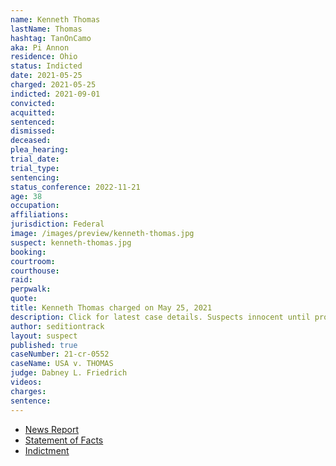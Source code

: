 ```yaml
---
name: Kenneth Thomas
lastName: Thomas
hashtag: TanOnCamo
aka: Pi Annon
residence: Ohio
status: Indicted
date: 2021-05-25
charged: 2021-05-25
indicted: 2021-09-01
convicted:
acquitted:
sentenced:
dismissed:
deceased:
plea_hearing:
trial_date:
trial_type:
sentencing:
status_conference: 2022-11-21
age: 38
occupation:
affiliations:
jurisdiction: Federal
image: /images/preview/kenneth-thomas.jpg
suspect: kenneth-thomas.jpg
booking:
courtroom:
courthouse:
raid:
perpwalk:
quote:
title: Kenneth Thomas charged on May 25, 2021
description: Click for latest case details. Suspects innocent until proven guilty.
author: seditiontrack
layout: suspect
published: true
caseNumber: 21-cr-0552
caseName: USA v. THOMAS
judge: Dabney L. Friedrich
videos:
charges:
sentence:
---
```

- [News Report](https://pittsburgh.cbslocal.com/2021/05/27/ohio-man-charged-with-assaulting-officers-in-us-capitol-riot/)
- [Statement of Facts](https://www.justice.gov/usao-dc/case-multi-defendant/file/1398806/download)
- [Indictment](https://extremism.gwu.edu/sites/g/files/zaxdzs2191/f/Kenneth%20Thomas%20Indictment.pdf)
